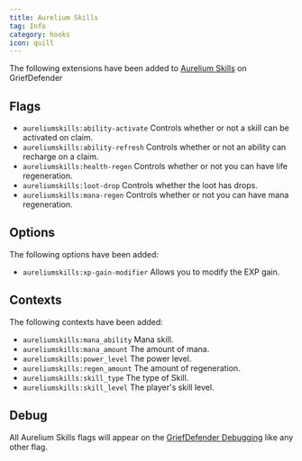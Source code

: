 ```yaml
---
title: Aurelium Skills
tag: Info
category: hooks
icon: quill
---
```


The following extensions have been added to [Aurelium Skills](https://www.spigotmc.org/resources/81069/) on GriefDefender  

## Flags

- `aureliumskills:ability-activate` Controls whether or not a skill can be activated on claim.  
- `aureliumskills:ability-refresh` Controls whether or not an ability can recharge on a claim.  
- `aureliumskills:health-regen` Controls whether or not you can have life regeneration.  
- `aureliumskills:loot-drop` Controls whether the loot has drops.  
- `aureliumskills:mana-regen` Controls whether or not you can have mana regeneration.  

## Options

The following options have been added:  

- `aureliumskills:xp-gain-modifier` Allows you to modify the EXP gain.  

## Contexts

The following contexts have been added:  

- `aureliumskills:mana_ability`  Mana skill.  
- `aureliumskills:mana_amount` The amount of mana.  
- `aureliumskills:power_level` The power level.  
- `aureliumskills:regen_amount` The amount of regeneration.  
- `aureliumskills:skill_type` The type of Skill.  
- `aureliumskills:skill_level` The player's skill level.  

## Debug

All Aurelium Skills flags will appear on the [GriefDefender Debugging](/wiki/advanced/Debugging.html) like any other flag.  